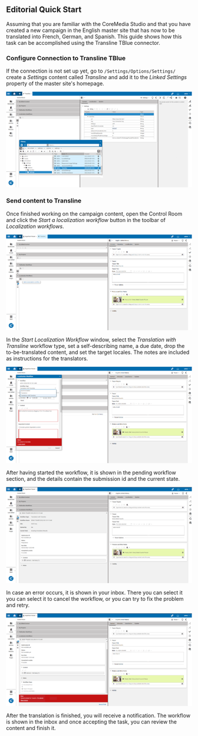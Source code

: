 ## Editorial Quick Start

Assuming that you are familiar with the CoreMedia Studio and that you have created a new campaign in the English master site that has now to be translated into French, German, and Spanish. This guide shows how this task can be accomplished using the Transline TBlue connector.

### Configure Connection to Transline TBlue

If the connection is not set up yet, go to `/Settings/Options/Settings/` create a _Settings_ content called _Transline_ and add it to the _Linked Settings_ property of the master site's homepage.

![TLC Settings](img/tlc-settings.png)

### Send content to Transline

Once finished working on the campaign content, open the Control Room and click the _Start a localization workflow_ button in the toolbar of _Localization workflows_.

![TLC Start Workflow](img/tlc-start-wf.png)

In the _Start Localization Workflow_ window, select the _Translation with Transline_ workflow type, set a self-describing name, a due date, drop the to-be-translated content, and set the target locales. The notes are included as instructions for the translators.

![TLC Select](img/tlc-select-type.png)

After having started the workflow, it is shown in the pending workflow section, and the details contain the submission id and the current state.

![TLC Running](img/tlc-running.png)

In case an error occurs, it is shown in your inbox. There you can select it you can select it to cancel the workflow, or you can try to fix the problem and retry.

![TLC Error Handling](img/tlc-connect-error.png)

After the translation is finished, you will receive a notification. The workflow is shown in the inbox and once accepting the task, you can review the content and finish it.
